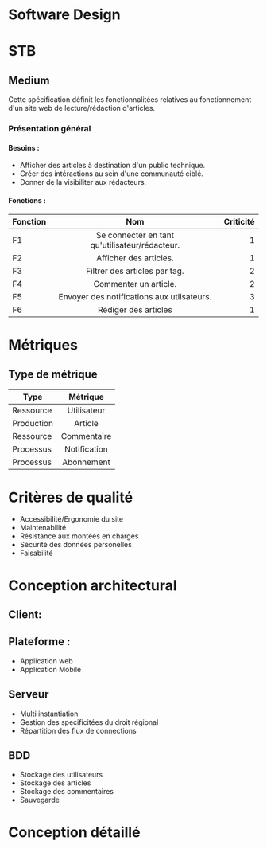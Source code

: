 # Software Design

# STB

## Medium

Cette spécification définit les fonctionnalitées relatives au fonctionnement d'un site web de lecture/rédaction d'articles.

### Présentation général

#### Besoins :

- Afficher des articles à destination d'un public technique.
- Créer des intéractions au sein d'une communauté ciblé.
- Donner de la visibiliter aux rédacteurs.

#### Fonctions :

| Fonction |                      Nom                       | Criticité |
| -------- | :--------------------------------------------: | --------: |
| F1       | Se connecter en tant qu'utilisateur/rédacteur. |         1 |
| F2       |             Afficher des articles.             |         1 |
| F3       |         Filtrer des articles par tag.          |         2 |
| F4       |             Commenter un article.              |         2 |
| F5       |   Envoyer des notifications aux utlisateurs.   |         3 |
| F6       |              Rédiger des articles              |         1 |

# Métriques

## Type de métrique

| Type       |   Métrique   |
| ---------- | :----------: |
| Ressource  | Utilisateur  |
| Production |   Article    |
| Ressource  | Commentaire  |
| Processus  | Notification |
| Processus  |  Abonnement  |

# Critères de qualité

- Accessibilité/Ergonomie du site
- Maintenabilité
- Résistance aux montées en charges
- Sécurité des données personelles
- Faisabilité

# Conception architectural

## Client:

## Plateforme :

- Application web
- Application Mobile

## Serveur

- Multi instantiation
- Gestion des specificitées du droit régional
- Répartition des flux de connections

## BDD

- Stockage des utilisateurs
- Stockage des articles
- Stockage des commentaires
- Sauvegarde

# Conception détaillé
